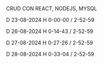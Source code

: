 CRUD CON REACT, NODEJS, MYSQL

D 23-08-2024 H 0-00-00 / 2-52-59

D 26-08-2024 H 0-14-43 / 2-52-59

D 27-08-2024 H 0-27-26 / 2-52-59

D 28-08-2024 H 0-33-04 / 2-52-59
